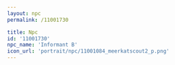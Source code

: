 ```yaml
---
layout: npc
permalink: /11001730

title: Npc
id: '11001730'
npc_name: 'Informant B'
icon_url: 'portrait/npc/11001084_meerkatscout2_p.png'
---
```

